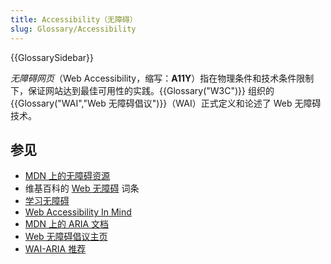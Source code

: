 ```yaml
---
title: Accessibility（无障碍）
slug: Glossary/Accessibility
---
```


{{GlossarySidebar}}

_无障碍网页_（Web Accessibility，缩写：**A11Y**）指在物理条件和技术条件限制下，保证网站达到最佳可用性的实践。{{Glossary("W3C")}} 组织的 {{Glossary("WAI","Web 无障碍倡议")}}（WAI）正式定义和论述了 Web 无障碍技术。

## 参见

- [MDN 上的无障碍资源](/zh-CN/docs/Web/Accessibility)
- 维基百科的 [Web 无障碍](https://zh.wikipedia.org/wiki/Web_accessibility) 词条
- [学习无障碍](/zh-CN/docs/Learn/Accessibility)
- [Web Accessibility In Mind](https://webaim.org/)
- [MDN 上的 ARIA 文档](/zh-CN/docs/Web/Accessibility/ARIA)
- [Web 无障碍倡议主页](https://www.w3.org/WAI/)
- [WAI-ARIA 推荐](https://www.w3.org/TR/wai-aria/)
